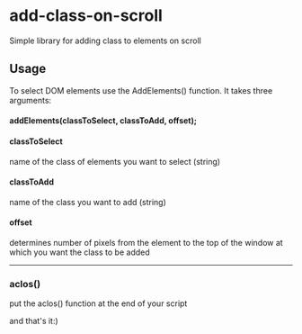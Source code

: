 # add-class-on-scroll
Simple library for adding class to elements on scroll

## Usage

To select DOM elements use the AddElements() function. It takes three arguments:
#### addElements(classToSelect, classToAdd, offset);

#### classToSelect
name of the class of elements you want to select (string)

#### classToAdd
name of the class you want to add (string)

#### offset
determines number of pixels from the element to the top of the window at which you want the class to be added

---

### aclos()
put the aclos() function at the end of your script


and that's it:)
